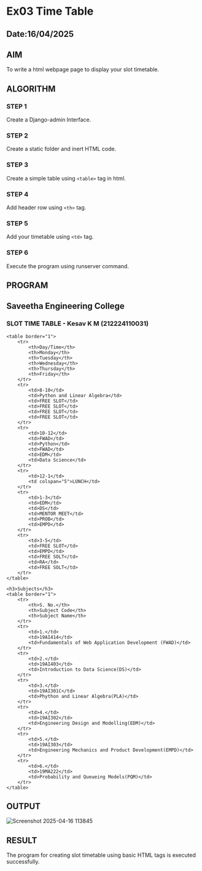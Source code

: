 # Ex03 Time Table
## Date:16/04/2025

## AIM
To write a html webpage page to display your slot timetable.

## ALGORITHM
### STEP 1
Create a Django-admin Interface.

### STEP 2
Create a static folder and inert HTML code.

### STEP 3
Create a simple table using ```<table>``` tag in html.

### STEP 4
Add header row using ```<th>``` tag.

### STEP 5
Add your timetable using ```<td>``` tag.

### STEP 6
Execute the program using runserver command.

## PROGRAM
<!DOCTYPE html>
<html>
<head>
    <title>Slot Time Table - Kesav K M</title>
</head>
<body>
    <h2>Saveetha Engineering College</h2>
    <h3>SLOT TIME TABLE - Kesav K M (212224110031)</h3>

    <table border="1">
        <tr>
            <th>Day/Time</th>
            <th>Monday</th>
            <th>Tuesday</th>
            <th>Wednesday</th>
            <th>Thursday</th>
            <th>Friday</th>
        </tr>
        <tr>
            <td>8-10</td>
            <td>Python and Linear Algebra</td>
            <td>FREE SLOT</td>
            <td>FREE SLOT</td>
            <td>FREE SLOT</td>
            <td>FREE SLOT</td>
        </tr>
        <tr>
            <td>10-12</td>
            <td>FWAD</td>
            <td>Python</td>
            <td>FWAD</td>
            <td>EDM</td>
            <td>Data Science</td>
        </tr>
        <tr>
            <td>12-1</td>
            <td colspan="5">LUNCH</td>
        </tr>
        <tr>
            <td>1-3</td>
            <td>EDM</td>
            <td>DS</td>
            <td>MENTOR MEET</td>
            <td>PROB</td>
            <td>EMPD</td>
        </tr>
        <tr>
            <td>3-5</td>
            <td>FREE SLOT</td>
            <td>EMPD</td>
            <td>FREE SOLT</td>
            <td>RA</td>
            <td>FREE SOLT</td>
        </tr>
    </table>

    <h3>Subjects</h3>
    <table border="1">
        <tr>
            <th>S. No.</th>
            <th>Subject Code</th>
            <th>Subject Name</th>
        </tr>
        <tr>
            <td>1.</td>
            <td>19AI414</td>
            <td>Fundamentals of Web Application Development (FWAD)</td>
        </tr>
        <tr>
            <td>2.</td>
            <td>19AI403</td>
            <td>Introduction to Data Science(DS)</td>
        </tr>
        <tr>
            <td>3.</td>
            <td>19AI301C</td>
            <td>Phython and Linear Algebra(PLA)</td>
        </tr>
        <tr>
            <td>4.</td>
            <td>19AI302</td>
            <td>Engineering Design and Modelling(EDM)</td>
        </tr>
        <tr>
            <td>5.</td>
            <td>19AI303</td>
            <td>Engineering Mechanics and Product Development(EMPD)</td>
        </tr>
        <tr>
            <td>6.</td>
            <td>19MA222</td>
            <td>Probability and Queueing Models(PQM)</td>
        </tr>
    </table>
</body>
</html>


## OUTPUT
![Screenshot 2025-04-16 113845](https://github.com/user-attachments/assets/520f5f45-7918-49ab-9c4f-49e9ffeb88a1)

## RESULT
The program for creating slot timetable using basic HTML tags is executed successfully.
